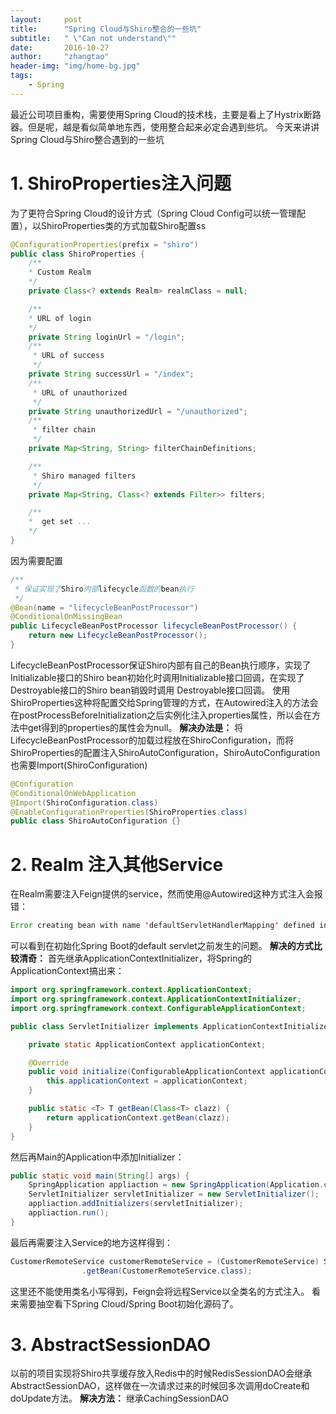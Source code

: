 ```yaml
---
layout:     post
title:      "Spring Cloud与Shiro整合的一些坑"
subtitle:   " \"Can not understand\""
date:       2016-10-27
author:     "zhangtao"
header-img: "img/home-bg.jpg"
tags:
    - Spring
---
```


最近公司项目重构，需要使用Spring Cloud的技术栈，主要是看上了Hystrix断路器。但是呢，越是看似简单地东西，使用整合起来必定会遇到些坑。
今天来讲讲Spring Cloud与Shiro整合遇到的一些坑

# 1. ShiroProperties注入问题

为了更符合Spring Cloud的设计方式（Spring Cloud Config可以统一管理配置），以ShiroProperties类的方式加载Shiro配置ss

```java
@ConfigurationProperties(prefix = "shiro")
public class ShiroProperties {
	/**
	* Custom Realm
	*/
	private Class<? extends Realm> realmClass = null;

	/**
	* URL of login
	*/
	private String loginUrl = "/login";
	/**
	 * URL of success
	 */
	private String successUrl = "/index";
	/**
	 * URL of unauthorized
	 */
	private String unauthorizedUrl = "/unauthorized";
	/**
	 * filter chain
	 */
	private Map<String, String> filterChainDefinitions;

	/**
	 * Shiro managed filters
	 */
	private Map<String, Class<? extends Filter>> filters;

	/**
	*  get set ...
	*/
}
```

因为需要配置

```java
/**
 * 保证实现了Shiro内部lifecycle函数的bean执行
 */
@Bean(name = "lifecycleBeanPostProcessor")
@ConditionalOnMissingBean
public LifecycleBeanPostProcessor lifecycleBeanPostProcessor() {
	return new LifecycleBeanPostProcessor();
}
```

LifecycleBeanPostProcessor保证Shiro内部有自己的Bean执行顺序，实现了Initializable接口的Shiro bean初始化时调用Initializable接口回调，在实现了Destroyable接口的Shiro bean销毁时调用 Destroyable接口回调。
使用ShiroProperties这种将配置交给Spring管理的方式，在Autowired注入的方法会在postProcessBeforeInitialization之后实例化注入properties属性，所以会在方法中get得到的properties的属性会为null。
**解决办法是：**
将LifecycleBeanPostProcessor的加载过程放在ShiroConfiguration，而将ShiroProperties的配置注入ShiroAutoConfiguration，ShiroAutoConfiguration也需要Import(ShiroConfiguration)

```java
@Configuration
@ConditionalOnWebApplication
@Import(ShiroConfiguration.class)
@EnableConfigurationProperties(ShiroProperties.class)
public class ShiroAutoConfiguration {}
```

# 2. Realm 注入其他Service

在Realm需要注入Feign提供的service，然而使用@Autowired这种方式注入会报错：

```java
Error creating bean with name 'defaultServletHandlerMapping' defined in class path resource [org/springframework/boot/autoconfigure/web/WebMvcAutoConfiguration$EnableWebMvcConfiguration.class]: Bean instantiation via factory method failed; nested exception is org.springframework.beans.BeanInstantiationException: Failed to instantiate [org.springframework.web.servlet.HandlerMapping]: Factory method 'defaultServletHandlerMapping' threw exception; nested exception is java.lang.IllegalArgumentException: A ServletContext is required to configure default servlet handling
```

可以看到在初始化Spring Boot的default servlet之前发生的问题。
**解决的方式比较清奇：**
首先继承ApplicationContextInitializer，将Spring的ApplicationContext搞出来：

```java 
import org.springframework.context.ApplicationContext;
import org.springframework.context.ApplicationContextInitializer;
import org.springframework.context.ConfigurableApplicationContext;

public class ServletInitializer implements ApplicationContextInitializer {

	private static ApplicationContext applicationContext;

	@Override
	public void initialize(ConfigurableApplicationContext applicationContext) {
		this.applicationContext = applicationContext;
	}

	public static <T> T getBean(Class<T> clazz) {
		return applicationContext.getBean(clazz);
	}
}
```

然后再Main的Application中添加Initializer：

```java
public static void main(String[] args) {
	SpringApplication appliaction = new SpringApplication(Application.class);
	ServletInitializer servletInitializer = new ServletInitializer();
	appliaction.addInitializers(servletInitializer);
	appliaction.run();
}
```
最后再需要注入Service的地方这样得到：

```java
CustomerRemoteService customerRemoteService = (CustomerRemoteService) ServletInitializer
				.getBean(CustomerRemoteService.class);
```

这里还不能使用类名小写得到，Feign会将远程Service以全类名的方式注入。
看来需要抽空看下Spring Cloud/Spring Boot初始化源码了。

# 3. AbstractSessionDAO

以前的项目实现将Shiro共享缓存放入Redis中的时候RedisSessionDAO会继承AbstractSessionDAO，这样做在一次请求过来的时候回多次调用doCreate和doUpdate方法。
**解决方法：** 继承CachingSessionDAO
